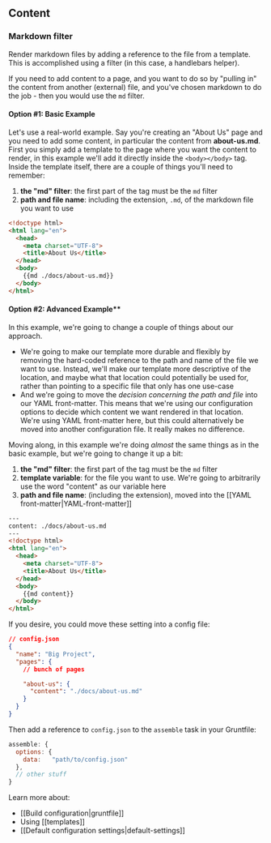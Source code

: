 ## Content


### Markdown filter

Render markdown files by adding a reference to the file from a template. This is accomplished using a filter (in this case, a handlebars helper).

If you need to add content to a page, and you want to do so by "pulling in" the content from another (external) file, and you've chosen markdown to do the job - then you would use the `md` filter.

#### Option #1: Basic Example

Let's use a real-world example. Say you're creating an "About Us" page and you need to add some content, in particular the content from **about-us.md**.  First you simply add a template to the page where you want the content to render, in this example we'll add it directly inside the `<body></body>` tag. Inside the template itself, there are a couple of things you'll need to remember:

  1. **the "md" filter**: the first part of the tag must be the `md` filter
  2. **path and file name**: including the extension, `.md`, of the markdown file you want to use

``` html
<!doctype html>
<html lang="en">
  <head>
    <meta charset="UTF-8">
    <title>About Us</title>
  </head>
  <body>
    {{md ./docs/about-us.md}}
  </body>
</html>
```

#### Option #2: Advanced Example**

In this example, we're going to change a couple of things about our approach.

  * We're going to make our template more durable and flexibly by removing the hard-coded reference to the path and name of the file we want to use. Instead, we'll make our template more descriptive of the location, and maybe what that location could potentially be used for, rather than pointing to a specific file that only has one use-case
  * And we're going to move the _decision concerning the path and file_ into our YAML front-matter. This means that we're using our configuration options to decide which content we want rendered in that location. We're using YAML front-matter here, but this could alternatively be moved into another configuration file. It really makes no difference.

Moving along, in this example we're doing _almost_ the same things as in the basic example, but we're going to change it up a bit:

  1. **the "md" filter**: the first part of the tag must be the `md` filter
  2. **template variable**: for the file you want to use. We're going to arbitrarily use the word "content" as our variable here
  3. **path and file name**: (including the extension), moved into the [[YAML front-matter|YAML-front-matter]]


``` html
---
content: ./docs/about-us.md
---
<!doctype html>
<html lang="en">
  <head>
    <meta charset="UTF-8">
    <title>About Us</title>
  </head>
  <body>
    {{md content}}
  </body>
</html>
```

If you desire, you could move these setting into a config file:

```json
// config.json
{
  "name": "Big Project",
  "pages": {
    // bunch of pages

    "about-us": {
      "content": "./docs/about-us.md"
    }
  }
}
```
Then add a reference to `config.json` to the `assemble` task in your Gruntfile:

```js
assemble: {
  options: {
    data:   "path/to/config.json"
  },
  // other stuff
}
```

Learn more about:
  * [[Build configuration|gruntfile]]
  * Using [[templates]]
  * [[Default configuration settings|default-settings]]


